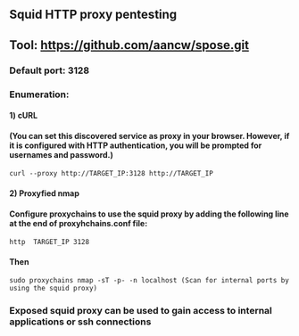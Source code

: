 ## Squid HTTP proxy pentesting

## Tool: https://github.com/aancw/spose.git

### Default port: 3128

### Enumeration:

#### 1) cURL

#### (You can set this discovered service as proxy in your browser. However, if it is configured with HTTP authentication, you will be prompted for usernames and password.)

    curl --proxy http://TARGET_IP:3128 http://TARGET_IP 

#### 2) Proxyfied nmap

#### Configure proxychains to use the squid proxy by adding the following line at the end of proxyhchains.conf file:

    http  TARGET_IP 3128

#### Then

    sudo proxychains nmap -sT -p- -n localhost (Scan for internal ports by using the squid proxy)

### Exposed squid proxy can be used to gain access to internal applications or ssh connections
